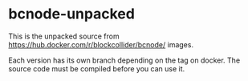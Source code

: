 # bcnode-unpacked

This is the unpacked source from https://hub.docker.com/r/blockcollider/bcnode/ images.

Each version has its own branch depending on the tag on docker.
The source code must be compiled before you can use it.
